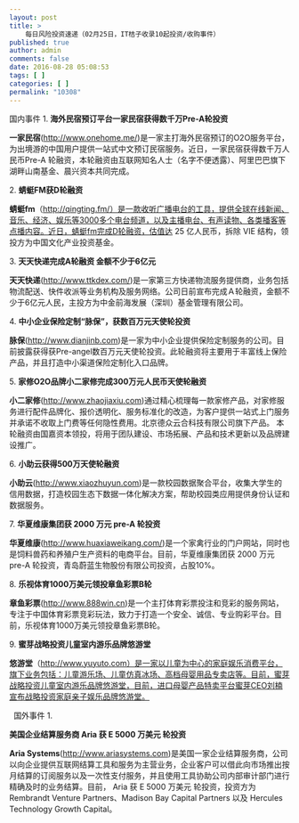 ```yaml
---
layout: post
title: >
    每日风险投资速递（02月25日，IT桔子收录10起投资/收购事件）
published: true
author: admin
comments: false
date: 2016-08-28 05:08:53
tags: [ ]
categories: [ ]
permalink: "10308"
---
```

  国内事件   1. **海外民宿预订平台一家民宿获得数千万Pre-A轮投资** 

**一家民宿**(http://www.onehome.me/)是一家主打海外民宿预订的O2O服务平台，为出境游的中国用户提供一站式中文预订民宿服务。近日，一家民宿获得数千万人民币Pre-A 轮融资，本轮融资由互联网知名人士（名字不便透露）、阿里巴巴旗下湖畔山南基金、晨兴资本共同完成。

2. **蜻蜓FM获D轮融资**

**蜻蜓fm**（http://qingting.fm/）是一款收听广播电台的工具，提供全球在线新闻、音乐、经济、娱乐等3000多个电台频道，以及主播电台、有声读物、各类播客等点播内容。近日，蜻蜓fm完成D轮融资，估值达 25 亿人民币，拆除 VIE 结构，领投方为中国文化产业投资基金。

3. **天天快递完成A轮融资 金额不少于6亿元**

**天天快递**(http://www.ttkdex.com/)是一家第三方快递物流服务提供商，业务包括物流配送、快件收派等业务机构及服务网络。公司日前宣布完成Ａ轮融资，金额不少于6亿元人民，主投方为中金前海发展（深圳）基金管理有限公司。

4. **中小企业保险定制“脉保”，获数百万元天使轮投资**

**脉保**(http://www.dianjinb.com)是一家为中小企业提供保险定制服务的公司。目前披露获得获Pre-angel数百万元天使轮投资。此轮融资将主要用于丰富线上保险产品，并且打造中小渠道保险定制化入口品牌。

5. **家修O2O品牌小二家修完成300万元人民币天使轮融资**

**小二家修**(http://www.zhaojiaxiu.com)通过精心梳理每一款家修产品，对家修服务进行配件品牌化、报价透明化、服务标准化的改造，为客户提供一站式上门服务并承诺不收取上门费等任何隐性费用。北京德众云合科技有限公司旗下产品。 本轮融资由国嘉资本领投，将用于团队建设、市场拓展、产品和技术更新以及品牌建设推广。

6. **小助云获得500万天使轮融资**

**小助云**(http://www.xiaozhuyun.com)是一款校园数据聚合平台，收集大学生的信用数据，打造校园生态下数据一体化解决方案，帮助校园类应用提供身份认证和数据服务。

7. **华夏维康集团获 2000 万元 pre-A 轮投资**

**华夏维康**(http://www.huaxiaweikang.com/)是一个家禽行业的门户网站，同时也是饲料兽药和养殖户生产资料的电商平台。目前，华夏维康集团获 2000 万元 pre-A 轮投资，青岛蔚蓝生物股份有限公司投资，占股10%。

8. **乐视体育1000万美元领投章鱼彩票B轮**

**章鱼彩票**(http://www.888win.cn)是一个主打体育彩票投注和竞彩的服务网站，专注于中国体育彩票竞彩玩法，致力于打造一个安全、诚信、专业购彩平台。目前，乐视体育1000万美元领投章鱼彩票B轮。

9. **蜜芽战略投资儿童室内游乐品牌悠游堂**

**悠游堂**（http://www.yuyuto.com）是一家以儿童为中心的家庭娱乐消费平台，旗下业务包括：儿童游乐场、儿童仿真冰场、高档母婴用品专卖店等。目前，蜜芽战略投资儿童室内游乐品牌悠游堂，目前，进口母婴产品特卖平台蜜芽CEO刘楠宣布战略投资家庭亲子娱乐品牌悠游堂。

&nbsp;  国外事件   1. 

**美国企业结算服务商 Aria 获 E 5000 万美元 轮投资** 

**Aria Systems**(http://www.ariasystems.com)是美国一家企业结算服务商，公司以向企业提供互联网结算工具和服务为主营业务，企业客户可以借此向市场推出按月结算的订阅服务以及一次性支付服务，并且使用工具协助公司内部审计部门进行精确及时的业务结算。目前， Aria 获 E 5000 万美元 轮投资，投资方为 Rembrandt Venture Partners、Madison Bay Capital Partners 以及 Hercules Technology Growth Capital。 